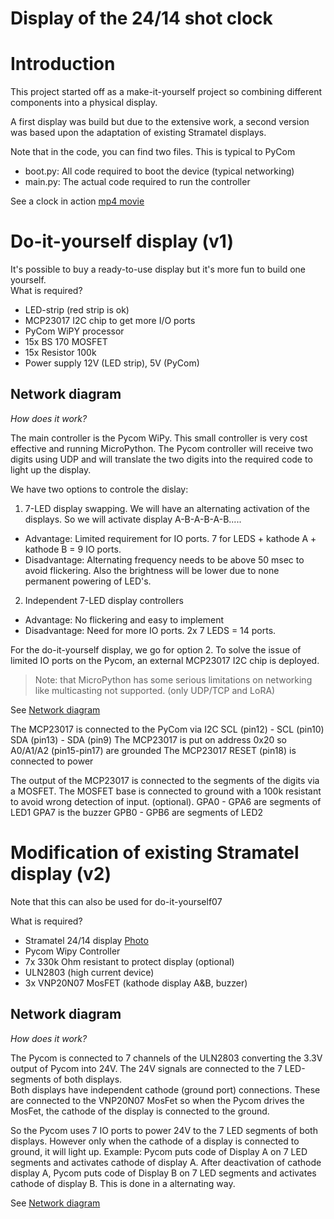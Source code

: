 # Display of the 24/14 shot clock

# Introduction
This project started off as a make-it-yourself project so combining different components into a physical display.

A first display was build but due to the extensive work, a second version was based upon the adaptation of existing Stramatel displays.

Note that in the code, you can find two files.  This is typical to PyCom
- boot.py: All code required to boot the device (typical networking)
- main.py: The actual code required to run the controller

See a clock in action [mp4 movie](https://github.com/HenkUyttenhove/24-14-Score-board/blob/master/IMG/20171006_184051.mp4)

# Do-it-yourself display (v1)

It's possible to buy a ready-to-use display but it's more fun to build one yourself.  
What is required?
- LED-strip (red strip is ok)
- MCP23017 I2C chip to get more I/O ports
- PyCom WiPY processor
- 15x BS 170 MOSFET
- 15x Resistor 100k
- Power supply 12V (LED strip), 5V (PyCom)

 ## Network diagram
*How does it work?*

The main controller is the Pycom WiPy.  This small controller is very cost effective and running MicroPython.  The Pycom controller will receive two digits using UDP and will translate the two digits into the required code to light up the display.

We have two options to controle the dislay:
1. 7-LED display swapping. We will have an alternating activation of the displays. So we will activate display A-B-A-B-A-B.....
 - Advantage: Limited requirement for IO ports.  7 for LEDS + kathode A + kathode B = 9 IO ports.
  - Disadvantage: Alternating frequency needs to be above 50 msec to avoid flickering.  Also the brightness will be lower due to none permanent powering of LED's.
2. Independent 7-LED display controllers
  - Advantage: No flickering and easy to implement
  - Disadvantage: Need for more IO ports. 2x 7 LEDS = 14 ports.

For the do-it-yourself display, we go for option 2.  To solve the issue of limited IO ports on the Pycom, an external MCP23017 I2C chip is deployed.

> Note: that MicroPython has some serious limitations on networking like multicasting not supported.  (only UDP/TCP and LoRA)

 See  [Network diagram](https://github.com/HenkUyttenhove/24-14-Score-board/blob/master/IMG/DisplayWiresv1.jpg)

The MCP23017 is connected to the PyCom via I2C
 SCL (pin12) - SCL (pin10)
 SDA (pin13) - SDA (pin9)
 The MCP23017 is put on address 0x20 so A0/A1/A2 (pin15-pin17) are grounded
 The MCP23017 RESET (pin18) is connected to power

 The output of the MCP23017 is connected to the segments of the digits via a MOSFET. The MOSFET base is connected to ground with a 100k resistant to avoid wrong detection of input.  (optional).
 GPA0 - GPA6 are segments of LED1
 GPA7 is the buzzer
 GPB0 - GPB6 are segments of LED2

 # Modification of existing Stramatel display (v2)
 Note that this can also be used for do-it-yourself07

 What is required?
 - Stramatel 24/14 display [Photo](https://github.com/HenkUyttenhove/24-14-Score-board/blob/master/IMG/Stramatel.jpg)
 - Pycom Wipy Controller
 - 7x 330k Ohm resistant to protect display (optional)
 - ULN2803 (high current device)
 - 3x VNP20N07 MosFET (kathode display A&B, buzzer)

 ## Network diagram
 *How does it work?*

 The Pycom is connected to 7 channels of the ULN2803 converting the 3.3V output of Pycom into 24V.  The 24V signals are connected to the 7 LED-segments of both displays.  
 Both displays have independent cathode (ground port) connections.  These are connected to the VNP20N07 MosFet so when the Pycom drives the MosFet, the cathode of the display is connected to the ground.

 So the Pycom uses 7 IO ports to power 24V to the 7 LED segments of both displays.  However only when the cathode of a display is connected to ground, it will light up.
 Example: Pycom puts code of Display A on 7 LED segments and activates cathode of display A.  After deactivation of cathode display A, Pycom puts code of Display B on 7 LED segments and activates cathode of display B.  This is done in a alternating way.

 See [Network diagram](https://github.com/HenkUyttenhove/24-14-Score-board/blob/master/IMG/schemeStramatel.jpg)
